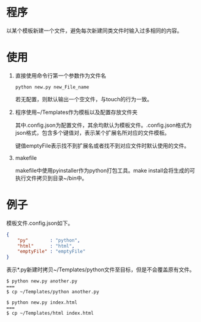 # 程序

以某个模板新建一个文件，避免每次新建同类文件时输入过多相同的内容。

# 使用
1. 直接使用命令行第一个参数作为文件名

    ``` shell
    python new.py new_File_name
    ```
    若无配置，则默认输出一个空文件，与touch的行为一致。

2. 程序使用~/Templates作为模板以及配置存放文件夹

    其中.config.json为配置文件，其余均默认为模板文件。.config.json格式为json格式，包含多个键值对，表示某个扩展名所对应的文件模板。

    键值emptyFile表示找不到扩展名或者找不到对应文件时默认使用的文件。

3. makefile

    makefile中使用pyinstaller作为python打包工具。make install会将生成的可执行文件拷贝到目录~/bin中。

# 例子
模板文件.config.json如下。
``` json
{
	"py"		: "python",
	"html"		: "html",
	"emptyFile"	: "emptyFile"
}
```
表示*.py新建时拷贝~/Templates/python文件至目标，但是不会覆盖原有文件。

``` shell
$ python new.py another.py
===
$ cp ~/Templates/python another.py

$ python new.py index.html
===
$ cp ~/Templates/html index.html
```
